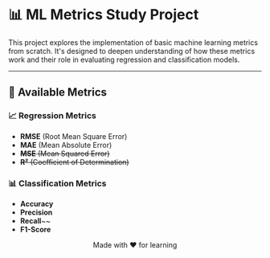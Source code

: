 # 📊 **ML Metrics Study Project**

This project explores the implementation of basic machine learning metrics from scratch. It's designed to deepen understanding of how these metrics work and their role in evaluating regression and classification models.

---

## 📝 **Available Metrics**

### 📈 **Regression Metrics**
- **RMSE** (Root Mean Square Error)
- **MAE** (Mean Absolute Error)
- ~~**MSE** (Mean Squared Error)~~
- ~~**R²** (Coefficient of Determination)~~

### 📊 **Classification Metrics**
- **Accuracy**
- **Precision**
- **Recall**~~
- **F1-Score**

<p align="center"> Made with ❤️ for learning </p> 

